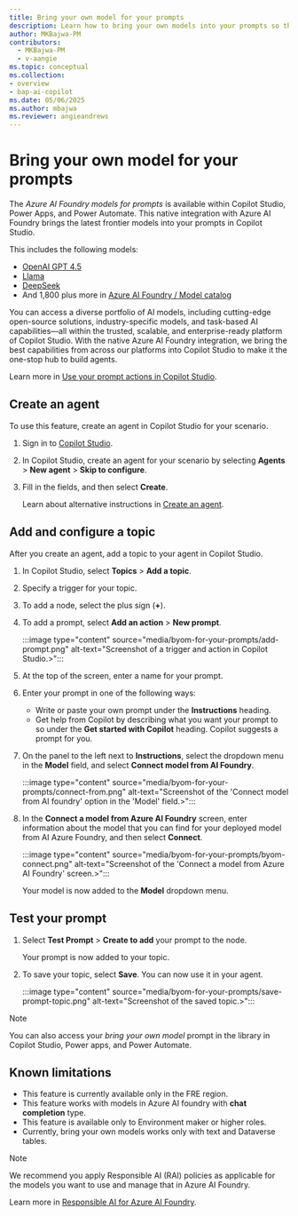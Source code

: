 ```yaml
---
title: Bring your own model for your prompts
description: Learn how to bring your own models into your prompts so that you can use them in Microsoft Copilot Studio, Power Apps, and Power Automate.
author: MKBajwa-PM
contributors:
  - MKBajwa-PM
  - v-aangie
ms.topic: conceptual
ms.collection: 
- overview
- bap-ai-copilot
ms.date: 05/06/2025
ms.author: mbajwa
ms.reviewer: angieandrews
---
```


# Bring your own model for your prompts

The *Azure AI Foundry models for prompts* is available within Copilot Studio, Power Apps, and Power Automate. This native integration with Azure AI Foundry brings the latest frontier models into your prompts in Copilot Studio.

This includes the following models:

- [OpenAI GPT 4.5](https://azure.microsoft.com/blog/announcing-new-models-customization-tools-and-enterprise-agent-upgrades-in-azure-ai-foundry/?msockid=04801c13147c64e30fc30f7415cf65e4)
- [Llama](/azure/ai-foundry/concepts/models-featured#meta)
- [DeepSeek](https://azure.microsoft.com/blog/deepseek-r1-is-now-available-on-azure-ai-foundry-and-github/?msockid=04801c13147c64e30fc30f7415cf65e4)
- And 1,800 plus more in [Azure AI Foundry / Model
  catalog](https://ai.azure.com/explore/models?tid=72f988bf-86f1-41af-91ab-2d7cd011db47)

You can access a diverse portfolio of AI models, including cutting-edge open-source solutions, industry-specific models, and task-based AI capabilities&mdash;all within the trusted, scalable, and enterprise-ready platform of Copilot Studio. With the native Azure AI Foundry integration, we bring the best capabilities from across our platforms into Copilot Studio to make it the one-stop hub to build agents.

Learn more in [Use your prompt actions in Copilot Studio](use-a-custom-prompt-in-mcs.md).

## Create an agent

To use this feature, create an agent in Copilot Studio for your scenario.

1. Sign in to [Copilot Studio](https://copilotstudio.microsoft.com/).
1. In Copilot Studio, create an agent for your scenario by selecting **Agents** > **New agent** > **Skip to configure**.
1. Fill in the fields, and then select **Create**.

    Learn about alternative instructions in [Create an agent](/microsoft-copilot-studio/authoring-first-bot?tabs=web#create-an-agent).

## Add and configure a topic

After you create an agent, add a topic to your agent in Copilot Studio.

1. In Copilot Studio, select **Topics** > **Add a topic**.
1. Specify a trigger for your topic. <!--Say how you do this. The screenshot doesn't show it; We should describe it in the step, not the screenshot; they're not localized.-->

1. To add a node, select the plus sign (**+**).
1. To add a prompt, select **Add an action** > **New prompt**.

    :::image type="content" source="media/byom-for-your-prompts/add-prompt.png" alt-text="Screenshot of a trigger and action in Copilot Studio.>":::

1. At the top of the screen, enter a name for your prompt.
1. Enter your prompt in one of the following ways:
    - Write or paste your own prompt under the **Instructions** heading.
    - Get help from Copilot by describing what you want your prompt to so under the **Get started with Copilot** heading. Copilot suggests a prompt for you.

1. On the panel to the left next to **Instructions**, select the dropdown menu in the **Model** field, and select **Connect model from AI Foundry**.

    :::image type="content" source="media/byom-for-your-prompts/connect-from.png" alt-text="Screenshot of the 'Connect model from AI foundry' option in the 'Model' field.>":::

1. In the **Connect a model from Azure AI Foundry** screen, enter information about the model that you can find for your deployed model from AI Azure Foundry, and then select **Connect**.

    :::image type="content" source="media/byom-for-your-prompts/byom-connect.png" alt-text="Screenshot of the 'Connect a model from Azure AI Foundry' screen.>":::

    Your model is now added to the **Model** dropdown menu.

## Test your prompt

1. Select **Test Prompt** > **Create to add** your prompt to the node. <!--The two labels don't match the screenshot. Are these the correct names?-->

    Your prompt is now added to your topic.

1. To save your topic, select **Save**. You can now use it in your agent.

    :::image type="content" source="media/byom-for-your-prompts/save-prompt-topic.png" alt-text="Screenshot of the saved topic.>":::

> [!NOTE]
> You can also access your *bring your own model* prompt in the library in Copilot Studio, Power apps, and Power Automate.

<!--Where's the library? Is it the same for all apps?-->

## Known limitations

- This feature is currently available only in the FRE region. <!--What does FRE mean?-->
- This feature works with models in Azure AI foundry with **chat completion** type.
- This feature is available only to Environment maker or higher roles.
- Currently, bring your own models works only with text and Dataverse tables.

> [!NOTE]
> We recommend you apply Responsible AI (RAI) policies as applicable for the models you want to use and manage that in Azure AI Foundry.
>
> Learn more in [Responsible AI for Azure AI Foundry](/azure/ai-foundry/responsible-use-of-ai-overview).



